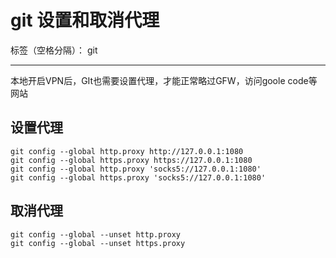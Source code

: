 # git 设置和取消代理

标签（空格分隔）： git

---

本地开启VPN后，GIt也需要设置代理，才能正常略过GFW，访问goole code等网站

## 设置代理

    git config --global http.proxy http://127.0.0.1:1080
    git config --global https.proxy https://127.0.0.1:1080
    git config --global http.proxy 'socks5://127.0.0.1:1080' 
    git config --global https.proxy 'socks5://127.0.0.1:1080'

## 取消代理

    git config --global --unset http.proxy
    git config --global --unset https.proxy